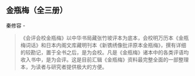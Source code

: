## 金瓶梅（全三册）

秦修容  -  

> 《会评会校金瓶梅》以中华书局藏张竹坡评本为底本，会校明万历本《金瓶梅词话》和日本内阁文库藏明刊本《新镌绣像批评原本金瓶梅》，撰有详细的较勘记，置于全书之后，是为会校。凡是《金瓶梅》诸本中的各类评语均收入书中，是为会评。这是目前汇辑《金瓶梅》资料最完整全面的一部整理本，为读者与研究者提供极大的方便。
